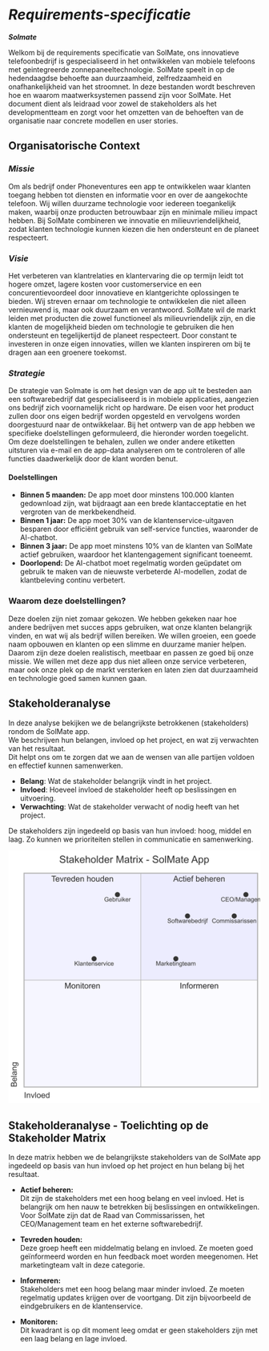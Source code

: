 # _Requirements-specificatie_
***Solmate***

Welkom bij de requirements specificatie van SolMate, ons innovatieve telefoonbedrijf is gespecialiseerd in het ontwikkelen van mobiele telefoons met geintegreerde zonnepaneeltechnologie.
SolMate speelt in op de hedendaagdse behoefte aan duurzaamheid, zelfredzaamheid en onafhankelijkheid van het stroomnet. In deze bestanden wordt beschreven hoe en waarom maatwerksystemen passend zijn voor SolMate.
Het document dient als leidraad voor zowel de stakeholders als het developmentteam en zorgt voor het omzetten van de behoeften van de organisatie naar concrete modellen en user stories.



## Organisatorische Context

### _Missie_
Om als bedrijf onder Phoneventures een app te ontwikkelen waar klanten toegang hebben tot diensten en informatie voor en over de aangekochte telefoon. Wij willen duurzame technologie voor iedereen toegankelijk maken, waarbij onze producten betrouwbaar zijn en minimale milieu impact hebben. Bij SolMate combineren we innovatie en milieuvriendelijkheid, zodat klanten technologie kunnen kiezen die hen ondersteunt en de planeet respecteert.

### _Visie_
Het verbeteren van klantrelaties en klantervaring die op termijn leidt tot hogere omzet, lagere kosten voor customerservice en een concurentievoordeel door innovatieve en klantgerichte oplossingen te bieden. Wij streven ernaar om technologie te ontwikkelen die niet alleen vernieuwend is, maar ook duurzaam en verantwoord. SolMate wil de markt leiden met producten die zowel functioneel als milieuvriendelijk zijn, en die klanten de mogelijkheid bieden om technologie te gebruiken die hen ondersteunt en tegelijkertijd de planeet respecteert. Door constant te investeren in onze eigen innovaties, willen we klanten inspireren om bij te dragen aan een groenere toekomst.

### _Strategie_
De strategie van Solmate is om het design van de app uit te besteden aan een softwarebedrijf dat gespecialiseerd is in mobiele applicaties, aangezien ons bedrijf zich voornamelijk richt op hardware. De eisen voor het product zullen door ons eigen bedrijf worden opgesteld en vervolgens worden doorgestuurd naar de ontwikkelaar.
Bij het ontwerp van de app hebben we specifieke doelstellingen geformuleerd, die hieronder worden toegelicht. Om deze doelstellingen te behalen, zullen we onder andere etiketten uitsturen via e-mail en de app-data analyseren om te controleren of alle functies daadwerkelijk door de klant worden benut.

#### Doelstellingen
- **Binnen 5 maanden:** De app moet door minstens 100.000 klanten gedownload zijn, wat bijdraagt aan een brede klantacceptatie en het vergroten van de merkbekendheid.
- **Binnen 1 jaar:** De app moet 30% van de klantenservice-uitgaven besparen door efficiënt gebruik van self-service functies, waaronder de AI-chatbot.
- **Binnen 3 jaar:** De app moet minstens 10% van de klanten van SolMate actief gebruiken, waardoor het klantengagement significant toeneemt.
- **Doorlopend:** De AI-chatbot moet regelmatig worden geüpdatet om gebruik te maken van de nieuwste verbeterde AI-modellen, zodat de klantbeleving continu verbetert.

### Waarom deze doelstellingen?
Deze doelen zijn niet zomaar gekozen. We hebben gekeken naar hoe andere bedrijven met succes apps gebruiken, wat onze klanten belangrijk vinden, en wat wij als bedrijf willen bereiken. We willen groeien, een goede naam opbouwen en klanten op een slimme en duurzame manier helpen. Daarom zijn deze doelen realistisch, meetbaar en passen ze goed bij onze missie.
 We willen met deze app dus niet alleen onze service verbeteren, maar ook onze plek op de markt versterken en laten zien dat duurzaamheid en technologie goed samen kunnen gaan.

## Stakeholderanalyse

In deze analyse bekijken we de belangrijkste betrokkenen (stakeholders) rondom de SolMate app.  
We beschrijven hun belangen, invloed op het project, en wat zij verwachten van het resultaat.  
Dit helpt ons om te zorgen dat we aan de wensen van alle partijen voldoen en effectief kunnen samenwerken.

- **Belang**: Wat de stakeholder belangrijk vindt in het project.  
- **Invloed**: Hoeveel invloed de stakeholder heeft op beslissingen en uitvoering.  
- **Verwachting**: Wat de stakeholder verwacht of nodig heeft van het project.

De stakeholders zijn ingedeeld op basis van hun invloed: hoog, middel en laag. Zo kunnen we prioriteiten stellen in communicatie en samenwerking.


![stakeholder](StakeholderMatrix.png)

## Stakeholderanalyse - Toelichting op de Stakeholder Matrix

In deze matrix hebben we de belangrijkste stakeholders van de SolMate app ingedeeld op basis van hun invloed op het project en hun belang bij het resultaat.

- **Actief beheren:**  
  Dit zijn de stakeholders met een hoog belang en veel invloed. Het is belangrijk om hen nauw te betrekken bij beslissingen en ontwikkelingen. Voor SolMate zijn dat de Raad van Commissarissen, het CEO/Management team en het externe softwarebedrijf.

- **Tevreden houden:**  
  Deze groep heeft een middelmatig belang en invloed. Ze moeten goed geïnformeerd worden en hun feedback moet worden meegenomen. Het marketingteam valt in deze categorie.

- **Informeren:**  
  Stakeholders met een hoog belang maar minder invloed. Ze moeten regelmatig updates krijgen over de voortgang. Dit zijn bijvoorbeeld de eindgebruikers en de klantenservice.

- **Monitoren:**  
  Dit kwadrant is op dit moment leeg omdat er geen stakeholders zijn met een laag belang en lage invloed.




